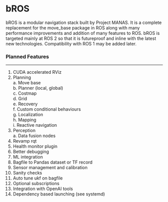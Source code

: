 # **bROS**
bROS is a modular navigation stack built by Project MANAS. It is a complete replacement for the move_base package in ROS along with many performance improvements and addition of many features to ROS.
bROS is targeted mainly at ROS 2 so that it is futureproof and inline with the latest new technologies. Compatibility with ROS 1 may be added later.

### **Planned Features**
---
1. CUDA accelerated RViz
2. Planning   
   a. Move base   
   b. Planner (local, global)   
   c. Costmap  
   d. Grid   
   e. Recovery  
   f. Custom conditional behaviours   
   g. Localization   
   h. Mapping   
   i. Reactive navigation  
3. Perception   
   a. Data fusion nodes
4. Revamp rqt
5. Health monitor plugin
6. Better debugging
7. ML integration
8. Bagfile to Pandas dataset or TF record
9. Sensor management and calibration
10. Sanity checks
11. Auto tune ukf on bagfile
12. Optional subscriptions
13. Integration with OpenAI tools
14. Dependency based launching (see systemd)

